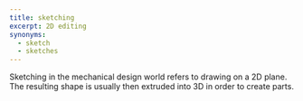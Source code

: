 ```yaml
---
title: sketching
excerpt: 2D editing
synonyms:
  - sketch
  - sketches
---
```

Sketching in the mechanical design world refers to drawing on a 2D plane. The resulting shape is usually then extruded into 3D in order to create parts.